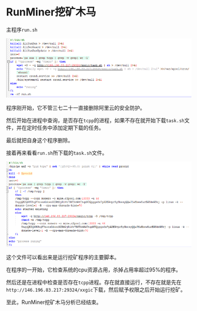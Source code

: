 # RunMiner挖矿木马

主程序`run.sh`

![](./img/1.png)

程序刚开始，它不管三七二十一直接删除阿里云的安全防护。

然后开始在进程中查询，是否存在`tcpp`的进程，如果不存在就开始下载`task.sh`文件，并在定时任务中添加定期下载的任务。

最后就把自身这个程序删除。

接着再来看看`run.sh`所下载的`task.sh`文件。

![](./img/2.png)

这个文件可以看出来是运行挖矿程序的主要脚本。

在程序的一开始，它检查系统的cpu资源占用，杀掉占用率超过95%的程序。

然后还是在进程中检查是否存在`tcpp`进程。存在就直接运行，不存在就是先在`http://146.196.83.217:29324/xxgic`下载，然后赋予权限之后开始运行挖矿。

至此，RunMiner挖矿木马分析已经结束。
